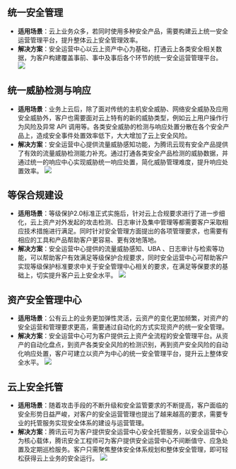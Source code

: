 ## 统一安全管理
- **适用场景**：云上业务众多，若同时使用多种安全产品，需要构建云上统一安全运营管理平台，提升整体云上安全管理效率。
- **解决方案**：安全运营中心以云上资产中心为基础，打通云上各类安全相关数据，为客户构建覆盖事前、事中及事后各个环节的统一安全运营管理平台。
![](https://main.qcloudimg.com/raw/899709988404202ef01dd0f2b8b53d16.svg)

## 统一威胁检测与响应
- **适用场景**：业务上云后，除了面对传统的主机安全威胁、网络安全威胁及应用安全威胁外，客户也需要面对云上特有的新的威胁类型，例如云上用户操作行为风险及异常 API 调用等。各类安全威胁的检测与响应处置分散在各个安全产品上，造成安全事件处置效率低下，大大增加了云上安全风险。
- **解决方案**：安全运营中心提供流量威胁感知功能，为腾讯云现有安全产品提供了有效的流量威胁检测能力补充。通过打通各类安全产品检测的威胁数据，并通过统一的响应中心实现威胁统一响应处置，简化威胁管理难度，提升响应处置效率。
![](https://main.qcloudimg.com/raw/9348c01741292aa541bfc646619b7071.svg)

## 等保合规建设
- **适用场景**：等级保护2.0标准正式实施后，针对云上合规要求进行了进一步细化，云上资产对外发起的攻击检测、日志审计及集中管理等都需要客户采取相应技术措施进行满足。同时针对安全管理方面提出的各项管理要求，也需要有相应的工具和产品帮助客户更容易、更有效地落地。
- **解决方案**：安全运营中心提供的流量威胁感知、UBA 、日志审计与检索等功能，可以帮助客户有效满足等级保护合规要求，同时安全运营中心可帮助客户实现等级保护标准要求中关于安全管理中心相关的要求，在满足等保要求的基础上，切实提升客户云上安全水平。
![](https://main.qcloudimg.com/raw/052e9505561e4760c7ee4d885aad0233.svg)

## 资产安全管理中心
- **适用场景**：公有云上的业务更加弹性灵活，云资产的变化更加频繁，对资产的安全运营和管理要求更高，需要通过自动化的方式实现资产的统一安全管理。
- **解决方案**：安全运营中心可为客户提供云上资产全流程的安全管理平台。从资产的自动化盘点，到资产各类安全风险的检测识别，再到资产安全风险的自动化响应处置，客户可建立以资产为中心的统一安全管理平台，提升云上整体安全水平。
![](https://main.qcloudimg.com/raw/2883a0695390d5bb2105f99d5d4c4c60.svg)

## 云上安全托管
- **适用场景**：随着攻击手段的不断升级和安全监管要求的不断提高，客户面临的安全形势日益严峻，对客户的安全运营管理也提出了越来越高的要求，需要专业的托管服务实现安全体系的建设与运营管理。
- **解决方案**：腾讯云可为客户提供安全运营中心安全托管服务，以安全运营中心为核心载体，腾讯安全工程师可为客户提供安全运营中心不间断值守、应急处置及定期巡检服务。客户只需聚焦整体安全体系规划和整体安全管理，即可轻松获得云上业务的安全运行。
![](https://main.qcloudimg.com/raw/1a6c000121697430b012200bdd4b112e.svg)

